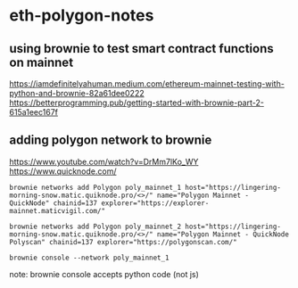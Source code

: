 # eth-polygon-notes

## using brownie to test smart contract functions on mainnet
https://iamdefinitelyahuman.medium.com/ethereum-mainnet-testing-with-python-and-brownie-82a61dee0222
https://betterprogramming.pub/getting-started-with-brownie-part-2-615a1eec167f


## adding polygon network to brownie
https://www.youtube.com/watch?v=DrMm7lKo_WY
https://www.quicknode.com/

```
brownie networks add Polygon poly_mainnet_1 host="https://lingering-morning-snow.matic.quiknode.pro/<>/" name="Polygon Mainnet - QuickNode" chainid=137 explorer="https://explorer-mainnet.maticvigil.com/"
```

```
brownie networks add Polygon poly_mainnet_2 host="https://lingering-morning-snow.matic.quiknode.pro/<>/" name="Polygon Mainnet - QuickNode Polyscan" chainid=137 explorer="https://polygonscan.com/"
```

```
brownie console --network poly_mainnet_1
```

note: brownie console accepts python code (not js)

